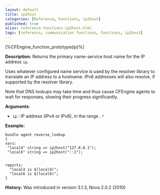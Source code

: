 ```yaml
---
layout: default
title: ip2host
categories: [Reference, Functions, ip2host]
published: true
alias: reference-functions-ip2host.html
tags: [reference, communication functions, functions, ip2host]
---
```


[%CFEngine_function_prototype(ip)%]

**Description:** Returns the primary name-service host name for the IP address 
`ip`.

Uses whatever configured name service is used by the resolver library to
translate an IP address to a hostname. IPv6 addresses will also resolve,
if supported by the resolver library.

Note that DNS lookups may take time and thus cause CFEngine agents to
wait for responses, slowing their progress significantly.

**Arguments**:

* `ip` : IP address (IPv4 or IPv6), in the range `.*`

**Example:**

```cf3
bundle agent reverse_lookup
{
vars:
 "local4" string => ip2host("127.0.0.1");
 "local6" string => ip2host("::1");


reports:
  "local4 is $(local4)";
  "local6 is $(local6)";
}
```

**History:** Was introduced in version 3.1.3, Nova 2.0.2 (2010)

